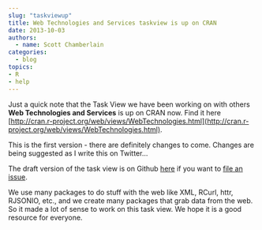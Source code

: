 ```yaml
---
slug: "taskviewup"
title: Web Technologies and Services taskview is up on CRAN
date: 2013-10-03
authors:
  - name: Scott Chamberlain
categories:
  - blog
topics:
- R
- help
---
```


Just a quick note that the Task View we have been working on with others **Web Technologies and Services** is up on CRAN now. Find it here [http://cran.r-project.org/web/views/WebTechnologies.html](http://cran.r-project.org/web/views/WebTechnologies.html).

This is the first version - there are definitely changes to come. Changes are being suggested as I write this on Twitter...

The draft version of the task view is on Github [here](https://github.com/ropensci/webservices) if you want to [file an issue](https://github.com/ropensci/webservices/issues).

We use many packages to do stuff with the web like XML, RCurl, httr, RJSONIO, etc., and we create many packages that grab data from the web. So it made a lot of sense to work on this task view. We hope it is a good resource for everyone.
